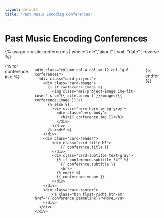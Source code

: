 ```yaml
---
layout: default
title: "Past Music Encoding Conferences"
---
```


# Past Music Encoding Conferences

{% assign c = site.conferences | where:"role","about" | sort: "date" | reverse %}

<div class="columns">
  {% for conference in c %}

    <div class="column col-4 col-sm-12 col-lg-6 conferences">
      <div class="card project">
        <div class="card-image">
          {% if conference.image %}
            <img class="mei-project-image img-fit-cover" src="{{ site.baseurl }}/images/{{ conference.image }}"/>
          {% else %}
            <div class="hero hero-sm bg-gray">
              <div class="hero-body">
                <h1>{{ conference.tag }}</h1>
              </div>
            </div>
          {% endif %}
        </div>
        <div class="card-header">
            <div class="card-title h5">
                {{ conference.title }}
            </div>
            <div class="card-subtitle text-gray">
              {% if conference.subtitle !="" %}
                {{ conference.subtitle }}
                <br/>
              {% endif %}
              {{ conference.venue }}
            </div>
        </div>
        <div class="card-footer">
            <a class="btn float-right btn-sm" href="{{conference.permalink}}">More…</a>
        </div>
      </div>
    </div>
  {% endfor %}
</div>

